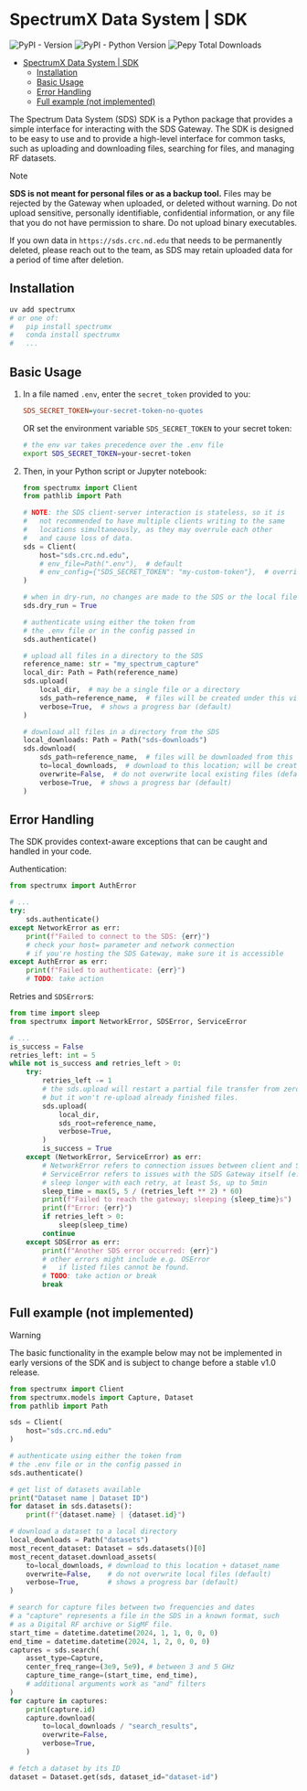 # SpectrumX Data System | SDK

![PyPI - Version](https://img.shields.io/pypi/v/spectrumx)
![PyPI - Python Version](https://img.shields.io/pypi/pyversions/spectrumx)
![Pepy Total Downloads](https://img.shields.io/pepy/dt/spectrumx)

+ [SpectrumX Data System | SDK](#spectrumx-data-system--sdk)
    + [Installation](#installation)
    + [Basic Usage](#basic-usage)
    + [Error Handling](#error-handling)
    + [Full example (not implemented)](#full-example-not-implemented)

The Spectrum Data System (SDS) SDK is a Python package that provides a simple interface for interacting with the SDS Gateway. The SDK is designed to be easy to use and to provide a high-level interface for common tasks, such as uploading and downloading files, searching for files, and managing RF datasets.

> [!NOTE]
>
> **SDS is not meant for personal files or as a backup tool.** Files may be rejected by the Gateway when uploaded, or deleted without warning. Do not upload sensitive, personally identifiable, confidential information, or any file that you do not have permission to share. Do not upload binary executables.
>
> If you own data in `https://sds.crc.nd.edu` that needs to be permanently deleted, please reach out to the team, as SDS may retain uploaded data for a period of time after deletion.

## Installation

```bash
uv add spectrumx
# or one of:
#   pip install spectrumx
#   conda install spectrumx
#   ...
```

## Basic Usage

1. In a file named `.env`, enter the `secret_token` provided to you:

    ```ini
    SDS_SECRET_TOKEN=your-secret-token-no-quotes
    ```

    OR set the environment variable `SDS_SECRET_TOKEN` to your secret token:

    ```bash
    # the env var takes precedence over the .env file
    export SDS_SECRET_TOKEN=your-secret-token
    ```

2. Then, in your Python script or Jupyter notebook:

    ```python
    from spectrumx import Client
    from pathlib import Path

    # NOTE: the SDS client-server interaction is stateless, so it is
    #   not recommended to have multiple clients writing to the same
    #   locations simultaneously, as they may overrule each other
    #   and cause loss of data.
    sds = Client(
        host="sds.crc.nd.edu",
        # env_file=Path(".env"),  # default
        # env_config={"SDS_SECRET_TOKEN": "my-custom-token"},  # overrides
    )

    # when in dry-run, no changes are made to the SDS or the local filesystem
    sds.dry_run = True

    # authenticate using either the token from
    # the .env file or in the config passed in
    sds.authenticate()

    # upload all files in a directory to the SDS
    reference_name: str = "my_spectrum_capture"
    local_dir: Path = Path(reference_name)
    sds.upload(
        local_dir,  # may be a single file or a directory
        sds_path=reference_name,  # files will be created under this virtual directory
        verbose=True,  # shows a progress bar (default)
    )

    # download all files in a directory from the SDS
    local_downloads: Path = Path("sds-downloads")
    sds.download(
        sds_path=reference_name,  # files will be downloaded from this virtual directory
        to=local_downloads,  # download to this location; will be created if needed
        overwrite=False,  # do not overwrite local existing files (default)
        verbose=True,  # shows a progress bar (default)
    )
    ```

## Error Handling

The SDK provides context-aware exceptions that can be caught and handled in your code.

Authentication:

```py
from spectrumx import AuthError

# ...
try:
    sds.authenticate()
except NetworkError as err:
    print(f"Failed to connect to the SDS: {err}")
    # check your host= parameter and network connection
    # if you're hosting the SDS Gateway, make sure it is accessible
except AuthError as err:
    print(f"Failed to authenticate: {err}")
    # TODO: take action
```

Retries and `SDSError`s:

```py
from time import sleep
from spectrumx import NetworkError, SDSError, ServiceError

# ...
is_success = False
retries_left: int = 5
while not is_success and retries_left > 0:
    try:
        retries_left -= 1
        # the sds.upload will restart a partial file transfer from zero,
        # but it won't re-upload already finished files.
        sds.upload(
            local_dir,
            sds_root=reference_name,
            verbose=True,
        )
        is_success = True
    except (NetworkError, ServiceError) as err:
        # NetworkError refers to connection issues between client and SDS Gateway
        # ServiceError refers to issues with the SDS Gateway itself (e.g. HTTP 500 errors)
        # sleep longer with each retry, at least 5s, up to 5min
        sleep_time = max(5, 5 / (retries_left ** 2) * 60)
        print(f"Failed to reach the gateway; sleeping {sleep_time}s")
        print(f"Error: {err}")
        if retries_left > 0:
            sleep(sleep_time)
        continue
    except SDSError as err:
        print(f"Another SDS error occurred: {err}")
        # other errors might include e.g. OSError
        #   if listed files cannot be found.
        # TODO: take action or break
        break
```

## Full example (not implemented)

> [!WARNING]
>
> The basic functionality in the example below may not be implemented in early
> versions of the SDK and is subject to change before a stable v1.0 release.

```python
from spectrumx import Client
from spectrumx.models import Capture, Dataset
from pathlib import Path

sds = Client(
    host="sds.crc.nd.edu"
)

# authenticate using either the token from
# the .env file or in the config passed in
sds.authenticate()

# get list of datasets available
print("Dataset name | Dataset ID")
for dataset in sds.datasets():
    print(f"{dataset.name} | {dataset.id}")

# download a dataset to a local directory
local_downloads = Path("datasets")
most_recent_dataset: Dataset = sds.datasets()[0]
most_recent_dataset.download_assets(
    to=local_downloads, # download to this location + dataset_name
    overwrite=False,    # do not overwrite local files (default)
    verbose=True,       # shows a progress bar (default)
)

# search for capture files between two frequencies and dates
# a "capture" represents a file in the SDS in a known format, such
# as a Digital RF archive or SigMF file.
start_time = datetime.datetime(2024, 1, 1, 0, 0, 0)
end_time = datetime.datetime(2024, 1, 2, 0, 0, 0)
captures = sds.search(
    asset_type=Capture,
    center_freq_range=(3e9, 5e9), # between 3 and 5 GHz
    capture_time_range=(start_time, end_time),
    # additional arguments work as "and" filters
)
for capture in captures:
    print(capture.id)
    capture.download(
        to=local_downloads / "search_results",
        overwrite=False,
        verbose=True,
    )

# fetch a dataset by its ID
dataset = Dataset.get(sds, dataset_id="dataset-id")
```
